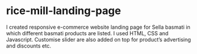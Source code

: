 # rice-mill-landing-page
I created responsive e-commerce website landing page for Sella basmati in which different basmati products are listed.
I used HTML, CSS and Javascript.  Customise slider are also added on top for product’s advertising and discounts etc.
